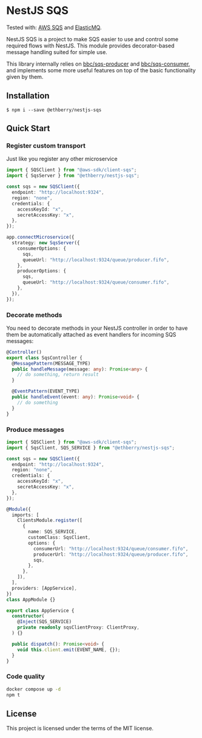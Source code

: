 # NestJS SQS

Tested with: [AWS SQS](https://aws.amazon.com/en/sqs/) and [ElasticMQ](https://github.com/softwaremill/elasticmq).

NestJS SQS is a project to make SQS easier to use and control some required flows with NestJS. This module provides
decorator-based message handling suited for simple use.

This library internally relies on [bbc/sqs-producer](https://github.com/bbc/sqs-producer)
and [bbc/sqs-consumer](https://github.com/bbc/sqs-consumer), and implements some more useful features on top of the
basic functionality given by them.

## Installation

```shell script
$ npm i --save @ethberry/nestjs-sqs
```

## Quick Start

### Register custom transport

Just like you register any other microservice

```ts
import { SQSClient } from "@aws-sdk/client-sqs";
import { SqsServer } from "@ethberry/nestjs-sqs";

const sqs = new SQSClient({
  endpoint: "http://localhost:9324",
  region: "none",
  credentials: {
    accessKeyId: "x",
    secretAccessKey: "x",
  },
});

app.connectMicroservice({
  strategy: new SqsServer({
    consumerOptions: {
      sqs,
      queueUrl: "http://localhost:9324/queue/producer.fifo",
    },
    producerOptions: {
      sqs,
      queueUrl: "http://localhost:9324/queue/consumer.fifo",
    },
  }),
});
```

### Decorate methods

You need to decorate methods in your NestJS controller in order to have them be automatically attached as event handlers
for incoming SQS messages:

```ts
@Controller()
export class SqsController {
  @MessagePattern(MESSAGE_TYPE)
  public handleMessage(message: any): Promise<any> {
    // do something, return result
  }

  @EventPattern(EVENT_TYPE)
  public handleEvent(event: any): Promise<void> {
    // do something
  }
}
```

### Produce messages

```ts
import { SQSClient } from "@aws-sdk/client-sqs";
import { SqsClient, SQS_SERVICE } from "@ethberry/nestjs-sqs";

const sqs = new SQSClient({
  endpoint: "http://localhost:9324",
  region: "none",
  credentials: {
    accessKeyId: "x",
    secretAccessKey: "x",
  },
});

@Module({
  imports: [
    ClientsModule.register([
      {
        name: SQS_SERVICE,
        customClass: SqsClient,
        options: {
          consumerUrl: "http://localhost:9324/queue/consumer.fifo",
          producerUrl: "http://localhost:9324/queue/producer.fifo",
          sqs,
        },
      },
    ]),
  ],
  providers: [AppService],
})
class AppModule {}

export class AppService {
  constructor(
    @Inject(SQS_SERVICE)
    private readonly sqsClientProxy: ClientProxy,
  ) {}

  public dispatch(): Promise<void> {
    void this.client.emit(EVENT_NAME, {});
  }
}
```

### Code quality

```sh
docker compose up -d
npm t
```

## License

This project is licensed under the terms of the MIT license.

